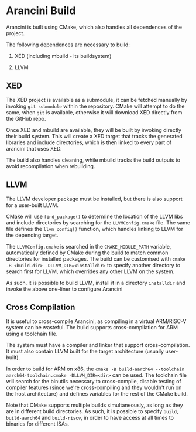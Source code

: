 # Arancini Build

Arancini is built using CMake, which also handles all dependences of the
project.

The following dependences are necessary to build:

1. XED (including mbuild - its buildsystem)

2. LLVM

## XED

The XED project is available as a submodule, it can be fetched manually by
invoking `git submodule` within the repository. CMake will attempt to do the
same, when `git` is available, otherwise it will download XED directly from
the GitHub repo.

Once XED and mbuild are available, they will be built by invoking directly
their build system. This will create a XED target that tracks the generated
libraries and include directories, which is then linked to every part of
arancini that uses XED.

The build also handles cleaning, while mbuild tracks the build outputs to avoid
recompilation when rebuilding.

## LLVM

The LLVM developer package must be installed, but there is also support for
a user-built LLVM.

CMake will use `find_package()` to determine the location of the LLVM libs and
include directories by searching for the `LLVMConfig.cmake` file. The same file
defines the `llvm_config()` function, which handles linking to LLVM for the
depending target.

The `LLVMConfig.cmake` is searched in the `CMAKE_MODULE_PATH` variable,
automatically defined by CMake during the build to match common directories for
installed packages. The build can be customised with `cmake -B <build-dir>
-DLLVM_DIR=<installdir>` to specify another directory to search first for LLVM, which
overrides any other LLVM on the system.

As such, it is possible to build LLVM, install it in a directory `installdir`
and invoke the above one-liner to configure Arancini

## Cross Compilation

It is useful to cross-compile Arancini, as compiling in a virtual ARM/RISC-V
system can be wasteful. The build supports cross-compilation for ARM using a
toolchain file.

The system must have a compiler and linker that support cross-compilation. It
must also contain LLVM built for the target architecture (usually user-built).

In order to build for ARM on x86, the `cmake -B build-aarch64 --toolchain
aarch64-toolchain.cmake -DLLVM_DIR=<dir>` can be used. The toolchain file will
search for the binutils necessary to cross-compile, disable testing of compiler
features (since we're cross-compiling and they wouldn't run on the host
architecture) and defines variables for the rest of the CMake build.

Note that CMake supports multiple builds simultaneously, as long as they are in
different build directories. As such, it is possible to specify `build`,
`build-aarch64` and `build-riscv`, in order to have access at all times to
binaries for different ISAs.

